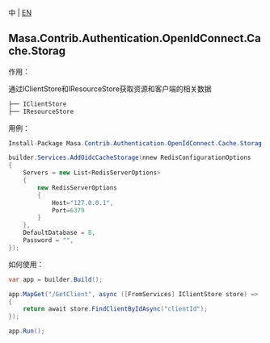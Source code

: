 中 | [EN](README.md)

## Masa.Contrib.Authentication.OpenIdConnect.Cache.Storag

作用：

通过IClientStore和IResourceStore获取资源和客户端的相关数据

```c#
├── IClientStore
├── IResourceStore
```

用例：

```C#
Install-Package Masa.Contrib.Authentication.OpenIdConnect.Cache.Storag
```

```C#
builder.Services.AddOidcCacheStorage(nnew RedisConfigurationOptions
{
    Servers = new List<RedisServerOptions>
    {
        new RedisServerOptions
        {
            Host="127.0.0.1",
            Port=6379
        }
    },
    DefaultDatabase = 0,
    Password = "",
});
```

如何使用：

```c#
var app = builder.Build();

app.MapGet("/GetClient", async ([FromServices] IClientStore store) =>
{
    return await store.FindClientByIdAsync("clientId");
});

app.Run();
```
